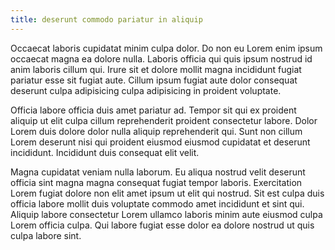 ```yaml
---
title: deserunt commodo pariatur in aliquip
---
```


Occaecat laboris cupidatat minim culpa dolor. Do non eu Lorem enim ipsum occaecat magna ea dolore nulla. Laboris officia qui quis ipsum nostrud id anim laboris cillum qui. Irure sit et dolore mollit magna incididunt fugiat pariatur esse sit fugiat aute. Cillum ipsum fugiat aute dolor consequat deserunt culpa adipisicing culpa adipisicing in proident voluptate.

Officia labore officia duis amet pariatur ad. Tempor sit qui ex proident aliquip ut elit culpa cillum reprehenderit proident consectetur labore. Dolor Lorem duis dolore dolor nulla aliquip reprehenderit qui. Sunt non cillum Lorem deserunt nisi qui proident eiusmod eiusmod cupidatat et deserunt incididunt. Incididunt duis consequat elit velit.

Magna cupidatat veniam nulla laborum. Eu aliqua nostrud velit deserunt officia sint magna magna consequat fugiat tempor laboris. Exercitation Lorem fugiat dolore non elit amet ipsum ut elit qui nostrud. Sit est culpa duis officia labore mollit duis voluptate commodo amet incididunt et sint qui. Aliquip labore consectetur Lorem ullamco laboris minim aute eiusmod culpa Lorem officia culpa. Qui labore fugiat esse dolor ea dolore nostrud ut quis culpa labore sint.